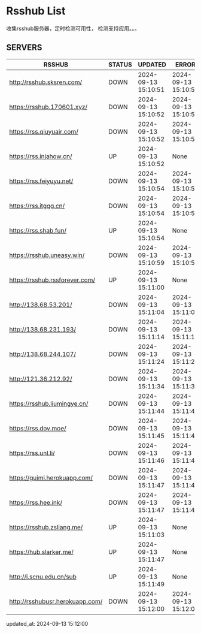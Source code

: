 # Rsshub List

收集rsshub服务器，定时检测可用性， 检测支持应用。。。


## SERVERS

|  RSSHUB   | STATUS  | UPDATED  | ERROR  | TWITTER |  
|  ----  | ----  | ----  | ----  | ---- |  
| http://rsshub.sksren.com/ | DOWN | 2024-09-13 15:10:51 | 2024-09-13 15:10:51 |  
| https://rsshub.170601.xyz/ | DOWN | 2024-09-13 15:10:52 | 2024-09-13 15:10:52 |  
| https://rss.qiuyuair.com/ | DOWN | 2024-09-13 15:10:52 | 2024-09-13 15:10:52 |  
| https://rss.injahow.cn/ | UP | 2024-09-13 15:10:52 | None ||  
| https://rss.feiyuyu.net/ | DOWN | 2024-09-13 15:10:54 | 2024-09-13 15:10:54 |  
| https://rss.itggg.cn/ | DOWN | 2024-09-13 15:10:54 | 2024-09-13 15:10:54 |  
| https://rss.shab.fun/ | UP | 2024-09-13 15:10:54 | None ||  
| https://rsshub.uneasy.win/ | DOWN | 2024-09-13 15:10:59 | 2024-09-13 15:10:59 |  
| https://rsshub.rssforever.com/ | UP | 2024-09-13 15:11:00 | None ||  
| http://138.68.53.201/ | DOWN | 2024-09-13 15:11:04 | 2024-09-13 15:11:04 |  
| http://138.68.231.193/ | DOWN | 2024-09-13 15:11:14 | 2024-09-13 15:11:14 |  
| http://138.68.244.107/ | DOWN | 2024-09-13 15:11:24 | 2024-09-13 15:11:24 |  
| http://121.36.212.92/ | DOWN | 2024-09-13 15:11:34 | 2024-09-13 15:11:34 |  
| https://rsshub.liumingye.cn/ | DOWN | 2024-09-13 15:11:44 | 2024-09-13 15:11:44 |  
| https://rss.dov.moe/ | DOWN | 2024-09-13 15:11:45 | 2024-09-13 15:11:45 |  
| https://rss.unl.li/ | DOWN | 2024-09-13 15:11:46 | 2024-09-13 15:11:46 |  
| https://guimi.herokuapp.com/ | DOWN | 2024-09-13 15:11:47 | 2024-09-13 15:11:47 |  
| https://rss.hee.ink/ | DOWN | 2024-09-13 15:11:47 | 2024-09-13 15:11:47 |  
| https://rsshub.zsliang.me/ | UP | 2024-09-13 15:11:03 | None |OK|  
| https://hub.slarker.me/ | UP | 2024-09-13 15:11:47 | None ||  
| http://i.scnu.edu.cn/sub | UP | 2024-09-13 15:11:49 | None ||  
| http://rsshubusr.herokuapp.com/ | DOWN | 2024-09-13 15:12:00 | 2024-09-13 15:12:00 |  
  

updated_at: 2024-09-13 15:12:00  
